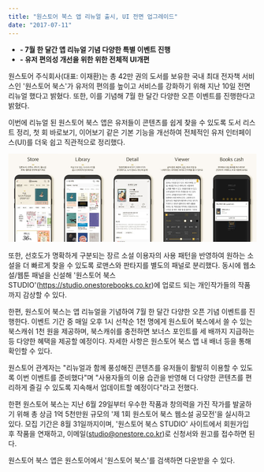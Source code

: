 ```yaml
---
title: "원스토어 북스 앱 리뉴얼 출시, UI 전면 업그레이드"
date: "2017-07-11"
---
```


- **\- 7월 한 달간 앱 리뉴얼 기념 다양한 특별 이벤트 진행**
- **\- 유저 편의성 개선을 위한 위한 전체적 UI개편**

원스토어 주식회사(대표: 이재환)는 총 42만 권의 도서를 보유한 국내 최대 전자책 서비스인 '원스토어 북스'가 유저의 편의를 높이고 서비스를 강화하기 위해 지난 10일 전면 리뉴얼 했다고 밝혔다. 또한, 이를 기념해 7월 한 달간 다양한 오픈 이벤트를 진행한다고 밝혔다.

이번에 리뉴얼 된 원스토어 북스 앱은 유저들이 콘텐츠를 쉽게 찾을 수 있도록 도서 리스트 정리, 첫 회 바로보기, 이어보기 같은 기본 기능을 개선하여 전체적인 유저 인터페이스(UI)를 더욱 쉽고 직관적으로 정리했다.

![](images/170711_01.jpg)

또한, 선호도가 명확하게 구분되는 장르 소설 이용자의 사용 패턴을 반영하여 원하는 소설을 더 빠르게 찾을 수 있도록 로맨스와 판타지를 별도의 패널로 분리했다. 동시에 웹소설/웹툰 패널을 신설해 '원스토어 북스 STUDIO'(https://studio.onestorebooks.co.kr)에 업로드 되는 개인작가들의 작품까지 감상할 수 있다.

한편, 원스토어 북스는 앱 리뉴얼을 기념하여 7월 한 달간 다양한 오픈 기념 이벤트를 진행한다. 이벤트 기간 중 매일 오후 1시 선착순 1천 명에게 원스토어 북스에서 쓸 수 있는 북스캐쉬 1천 원을 제공하며, 북스캐쉬를 충전하면 보너스 포인트를 세 배까지 지급하는 등 다양한 혜택을 제공할 예정이다. 자세한 사항은 원스토어 북스 앱 내 배너 등을 통해 확인할 수 있다.

원스토어 관계자는 "리뉴얼과 함께 풍성해진 콘텐츠를 유저들이 활발히 이용할 수 있도록 이번 이벤트를 준비했다"며 "사용자들의 이용 습관을 반영해 더 다양한 콘텐츠를 편리하게 즐길 수 있도록 지속해서 업데이트할 예정이다"라고 전했다.

한편 원스토어 북스는 지난 6월 29일부터 우수한 작품과 창의력을 가진 작가를 발굴하기 위해 총 상금 1억 5천만원 규모의 '제 1회 원스토어 북스 웹소설 공모전'을 실시하고 있다. 모집 기간은 8월 31일까지이며, '원스토어 북스 STUDIO' 사이트에서 회원가입 후 작품을 연재하고, 이메일(studio@onestore.co.kr)로 신청서와 원고를 접수하면 된다.

원스토어 북스 앱은 원스토어에서 '원스토어 북스'를 검색하면 다운받을 수 있다.
